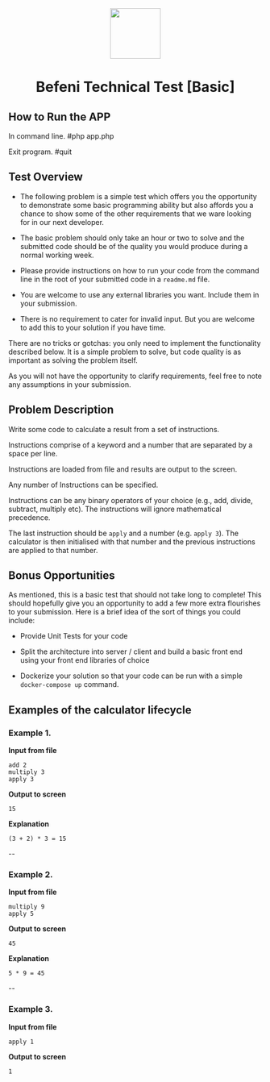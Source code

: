 <center>
<img src="https://cdn.website-editor.net/7faf6d1ccff4459495853794e59fe9be/dms3rep/multi/mobile/Befeni_ohne_Claim.png" height="100">

# Befeni Technical Test [Basic]
</center>

## How to Run the APP

In command line.
#php app.php

Exit program.
#quit

## Test Overview

- The following problem is a simple test which offers you the opportunity to demonstrate some basic programming ability but also affords you a chance to show some of the other requirements that we ware looking for in our next developer.

- The basic problem should only take an hour or two to solve and the submitted code should be of the quality you would produce during a normal working week.

- Please provide instructions on how to run your code from the command line in the root of your submitted code in a `readme.md` file.

- You are welcome to use any external libraries you want. Include them in your submission.

- There is no requirement to cater for invalid input. But you are welcome to add this to your solution if you have time.

There are no tricks or gotchas: you only need to implement the functionality described below.  It is a simple problem to solve, but code quality is as important as solving the problem itself.

As you will not have the opportunity to clarify requirements, feel free to note any assumptions in your submission.

## Problem Description

Write some code to calculate a result from a set of instructions. 

Instructions comprise of a keyword and a number that are separated by a space per line. 

Instructions are loaded from file and results are output to the screen. 

Any number of Instructions can be specified. 

Instructions can be any binary operators of your choice (e.g., add, divide, subtract, multiply etc). The instructions will ignore mathematical precedence. 

The last instruction should be `apply` and a number (e.g. `apply 3`). The calculator is then initialised with that number and the previous instructions are applied to that number.

## Bonus Opportunities

As mentioned, this is a basic test that should not take long to complete! This should hopefully give you an opportunity to add a few more extra flourishes to your submission. Here is a brief idea of the sort of things you could include:

- Provide Unit Tests for your code

- Split the architecture into server / client and build a basic front end using your front end libraries of choice

- Dockerize your solution so that your code can be run with a simple `docker-compose up` command.


## Examples of the calculator lifecycle

### Example 1.

**Input from file**

```
add 2
multiply 3
apply 3
```

**Output to screen**

```
15
``` 

**Explanation**

```
(3 + 2) * 3 = 15
```

--

### Example 2.

**Input from file**

```
multiply 9
apply 5
```

**Output to screen**

```
45
``` 

**Explanation**

```
5 * 9 = 45
```

--

### Example 3.

**Input from file**

```
apply 1
```

**Output to screen**

```
1
```